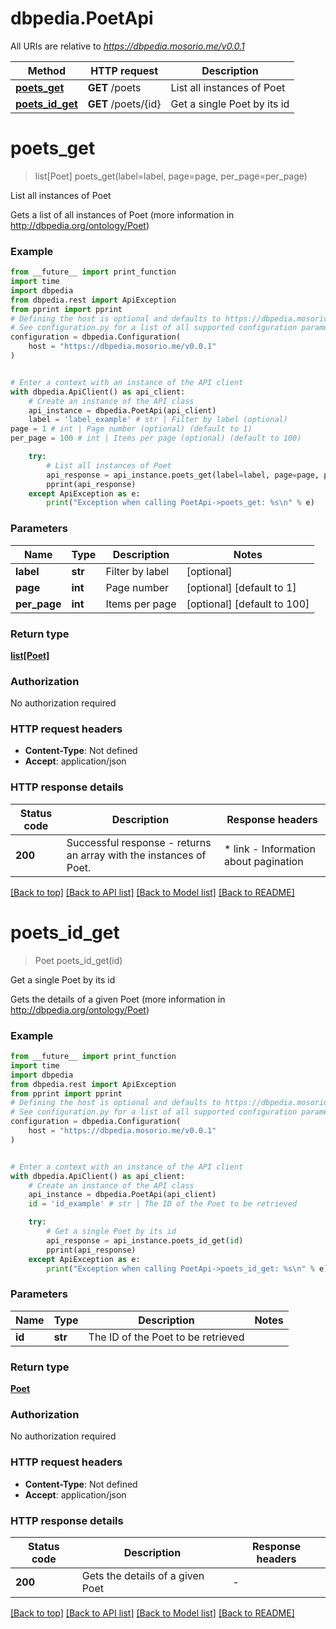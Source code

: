 # dbpedia.PoetApi

All URIs are relative to *https://dbpedia.mosorio.me/v0.0.1*

Method | HTTP request | Description
------------- | ------------- | -------------
[**poets_get**](PoetApi.md#poets_get) | **GET** /poets | List all instances of Poet
[**poets_id_get**](PoetApi.md#poets_id_get) | **GET** /poets/{id} | Get a single Poet by its id


# **poets_get**
> list[Poet] poets_get(label=label, page=page, per_page=per_page)

List all instances of Poet

Gets a list of all instances of Poet (more information in http://dbpedia.org/ontology/Poet)

### Example

```python
from __future__ import print_function
import time
import dbpedia
from dbpedia.rest import ApiException
from pprint import pprint
# Defining the host is optional and defaults to https://dbpedia.mosorio.me/v0.0.1
# See configuration.py for a list of all supported configuration parameters.
configuration = dbpedia.Configuration(
    host = "https://dbpedia.mosorio.me/v0.0.1"
)


# Enter a context with an instance of the API client
with dbpedia.ApiClient() as api_client:
    # Create an instance of the API class
    api_instance = dbpedia.PoetApi(api_client)
    label = 'label_example' # str | Filter by label (optional)
page = 1 # int | Page number (optional) (default to 1)
per_page = 100 # int | Items per page (optional) (default to 100)

    try:
        # List all instances of Poet
        api_response = api_instance.poets_get(label=label, page=page, per_page=per_page)
        pprint(api_response)
    except ApiException as e:
        print("Exception when calling PoetApi->poets_get: %s\n" % e)
```

### Parameters

Name | Type | Description  | Notes
------------- | ------------- | ------------- | -------------
 **label** | **str**| Filter by label | [optional] 
 **page** | **int**| Page number | [optional] [default to 1]
 **per_page** | **int**| Items per page | [optional] [default to 100]

### Return type

[**list[Poet]**](Poet.md)

### Authorization

No authorization required

### HTTP request headers

 - **Content-Type**: Not defined
 - **Accept**: application/json

### HTTP response details
| Status code | Description | Response headers |
|-------------|-------------|------------------|
**200** | Successful response - returns an array with the instances of Poet. |  * link - Information about pagination <br>  |

[[Back to top]](#) [[Back to API list]](../README.md#documentation-for-api-endpoints) [[Back to Model list]](../README.md#documentation-for-models) [[Back to README]](../README.md)

# **poets_id_get**
> Poet poets_id_get(id)

Get a single Poet by its id

Gets the details of a given Poet (more information in http://dbpedia.org/ontology/Poet)

### Example

```python
from __future__ import print_function
import time
import dbpedia
from dbpedia.rest import ApiException
from pprint import pprint
# Defining the host is optional and defaults to https://dbpedia.mosorio.me/v0.0.1
# See configuration.py for a list of all supported configuration parameters.
configuration = dbpedia.Configuration(
    host = "https://dbpedia.mosorio.me/v0.0.1"
)


# Enter a context with an instance of the API client
with dbpedia.ApiClient() as api_client:
    # Create an instance of the API class
    api_instance = dbpedia.PoetApi(api_client)
    id = 'id_example' # str | The ID of the Poet to be retrieved

    try:
        # Get a single Poet by its id
        api_response = api_instance.poets_id_get(id)
        pprint(api_response)
    except ApiException as e:
        print("Exception when calling PoetApi->poets_id_get: %s\n" % e)
```

### Parameters

Name | Type | Description  | Notes
------------- | ------------- | ------------- | -------------
 **id** | **str**| The ID of the Poet to be retrieved | 

### Return type

[**Poet**](Poet.md)

### Authorization

No authorization required

### HTTP request headers

 - **Content-Type**: Not defined
 - **Accept**: application/json

### HTTP response details
| Status code | Description | Response headers |
|-------------|-------------|------------------|
**200** | Gets the details of a given Poet |  -  |

[[Back to top]](#) [[Back to API list]](../README.md#documentation-for-api-endpoints) [[Back to Model list]](../README.md#documentation-for-models) [[Back to README]](../README.md)

